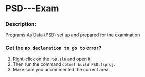 # PSD---Exam
### Description:
Programs As Data (PSD) set up and prepared for the examination

### Get the `no declaration to go to` error?
1. Right-click on the `PSD.sln` and open it. 
2. Then run the command `dotnet build PSD.fsproj`.
3. Make sure you uncommented the correct area.
